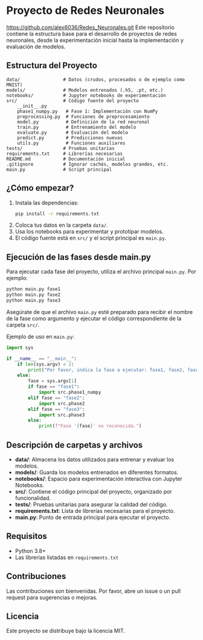 # Proyecto de Redes Neuronales

https://github.com/alex6036/Redes_Neuronales.git
Este repositorio contiene la estructura base para el desarrollo de proyectos de redes neuronales, desde la experimentación inicial hasta la implementación y evaluación de modelos.

## Estructura del Proyecto

```
data/                # Datos (crudos, procesados o de ejemplo como MNIST)
models/              # Modelos entrenados (.h5, .pt, etc.)
notebooks/           # Jupyter notebooks de experimentación
src/                 # Código fuente del proyecto
    __init__.py
    phase1_numpy.py   # Fase 1: Implementación con NumPy
    preprocessing.py  # Funciones de preprocesamiento
    model.py          # Definición de la red neuronal
    train.py          # Entrenamiento del modelo
    evaluate.py       # Evaluación del modelo
    predict.py        # Predicciones nuevas
    utils.py          # Funciones auxiliares
tests/               # Pruebas unitarias
requirements.txt     # Librerías necesarias
README.md            # Documentación inicial
.gitignore           # Ignorar cachés, modelos grandes, etc.
main.py              # Script principal
```

## ¿Cómo empezar?

1. Instala las dependencias:
   ```bash
   pip install -r requirements.txt
   ```
2. Coloca tus datos en la carpeta `data/`.
3. Usa los notebooks para experimentar y prototipar modelos.
4. El código fuente está en `src/` y el script principal es `main.py`.

## Ejecución de las fases desde main.py

Para ejecutar cada fase del proyecto, utiliza el archivo principal `main.py`. Por ejemplo:

```bash
python main.py fase1
python main.py fase2
python main.py fase3
```

Asegúrate de que el archivo `main.py` esté preparado para recibir el nombre de la fase como argumento y ejecutar el código correspondiente de la carpeta `src/`.

Ejemplo de uso en `main.py`:
```python
import sys

if __name__ == "__main__":
    if len(sys.argv) < 2:
        print("Por favor, indica la fase a ejecutar: fase1, fase2, fase3...")
    else:
        fase = sys.argv[1]
        if fase == "fase1":
            import src.phase1_numpy
        elif fase == "fase2":
            import src.phase2
        elif fase == "fase3":
            import src.phase3
        else:
            print(f"Fase '{fase}' no reconocida.")
```

## Descripción de carpetas y archivos
- **data/**: Almacena los datos utilizados para entrenar y evaluar los modelos.
- **models/**: Guarda los modelos entrenados en diferentes formatos.
- **notebooks/**: Espacio para experimentación interactiva con Jupyter Notebooks.
- **src/**: Contiene el código principal del proyecto, organizado por funcionalidad.
- **tests/**: Pruebas unitarias para asegurar la calidad del código.
- **requirements.txt**: Lista de librerías necesarias para el proyecto.
- **main.py**: Punto de entrada principal para ejecutar el proyecto.

## Requisitos
- Python 3.8+
- Las librerías listadas en `requirements.txt`

## Contribuciones
Las contribuciones son bienvenidas. Por favor, abre un issue o un pull request para sugerencias o mejoras.

## Licencia
Este proyecto se distribuye bajo la licencia MIT.

